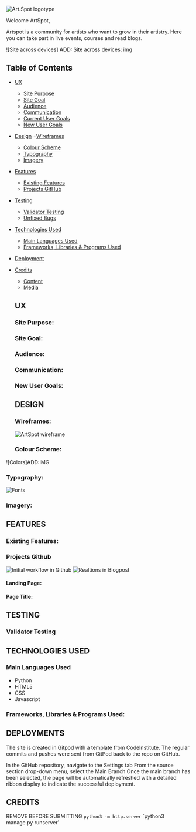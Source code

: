 ![Art.Spot logotype](static/images/logotype_artspot.webp)

Welcome ArtSpot,

Artspot is a community for artists who want to grow in their artistry. Here you can take part in live events, courses and read blogs.

![Site across devices] ADD: Site across devices: img 

## Table of Contents
+ [UX](#ux "UX")
  + [Site Purpose](#site-purpose "Site Purpose")
  + [Site Goal](#site-goal "Site Goal")
  + [Audience](#audience "Audience")
  + [Communication](#communication "Communication")
  + [Current User Goals](#current-user-goals "Current User Goals")
  + [New User Goals](#new-user-goals "New User Goals")
+ [Design](#design "Design")
  +[Wireframes](#wireframes "wireframes")
  + [Colour Scheme](#colour-scheme "Colour Scheme")
  + [Typography](#typography "Typography")
  + [Imagery](#imagery "Imagery")
+ [Features](#features "Features")
  + [Existing Features](#existing-features "Existing Features")
  + [Projects GitHub](#Github-projects "Projects GitHub")
+ [Testing](#testing "Testing")
  + [Validator Testing](#validator-testing "Validator Testing")
  + [Unfixed Bugs](#unfixed-bugs "Unfixed Bugs")
+ [Technologies Used](#technologies-used "Technologies Used")
  + [Main Languages Used](#main-languages-used "Main Languages Used")
  + [Frameworks, Libraries & Programs Used](#frameworks-libraries-programs-used "Frameworks, Libraries & Programs Used")
+ [Deployment](#deployment "Deployment")
+ [Credits](#credits "Credits")
  + [Content](#content "Content")
  + [Media](#media "Media")

  ## UX
  ### Site Purpose:
  ### Site Goal:
  ### Audience:
  ### Communication:
  ### New User Goals:
  ## DESIGN 
  ### Wireframes:
  ![ArtSpot wireframe](static/images/readme/wireframe.jpg)
   ### Colour Scheme:
 ![Colors]ADD:IMG
  ### Typography:
  ![Fonts](static/images/readme/Fonts.jpg)

  ### Imagery:
  ## FEATURES 
  ### Existing Features:
  ### Projects Github
  ![Initial workflow in Github](static/images/readme/issuesproject.jpg)
  ![Realtions in Blogpost](static/images/readme/blogrelations.jpg)
  #### Landing Page:
  #### Page Title:
  ## TESTING 
  ### Validator Testing
  ## TECHNOLOGIES USED
  ### Main Languages Used
- Python
- HTML5
- CSS
- Javascript
### Frameworks, Libraries & Programs Used:
  ## DEPLOYMENTS
  
The site is created in Gitpod with a template from CodeInstitute.
The regular commits and pushes were sent from GitPod back to the repo on GitHub.

In the GitHub repository, navigate to the Settings tab
From the source section drop-down menu, select the Main Branch
Once the main branch has been selected, the page will be automatically refreshed with a detailed ribbon display to indicate the successful deployment.
  ## CREDITS  



REMOVE BEFORE SUBMITTING
`python3 -m http.server`
 `python3 manage.py runserver'